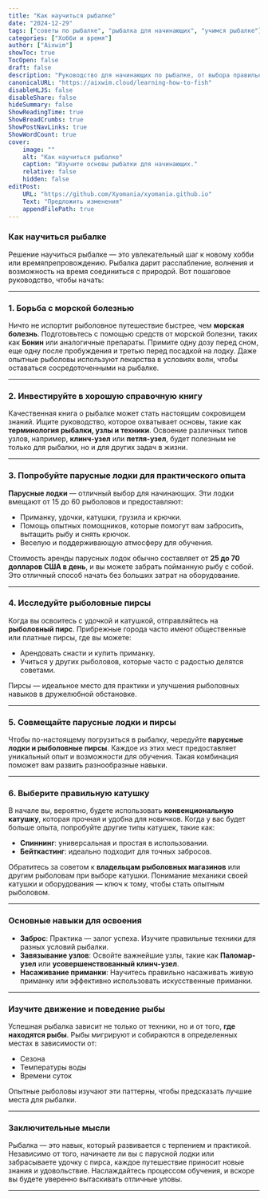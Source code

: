 ```yaml
---
title: "Как научиться рыбалке"
date: "2024-12-29"
tags: ["советы по рыбалке", "рыбалка для начинающих", "учимся рыбалке"]
categories: ["Хобби и время"]
author: ["Aixwim"]
showToc: true
TocOpen: false
draft: false
description: "Руководство для начинающих по рыбалке, от выбора правильного оборудования до поиска лучших мест для рыбалки."
canonicalURL: "https://aixwim.cloud/learning-how-to-fish"
disableHLJS: false
disableShare: false
hideSummary: false
ShowReadingTime: true
ShowBreadCrumbs: true
ShowPostNavLinks: true
ShowWordCount: true
cover:
    image: ""
    alt: "Как научиться рыбалке"
    caption: "Изучите основы рыбалки для начинающих."
    relative: false
    hidden: false
editPost:
    URL: "https://github.com/Xyomania/xyomania.github.io"
    Text: "Предложить изменения"
    appendFilePath: true
---
```


### Как научиться рыбалке

Решение научиться рыбалке — это увлекательный шаг к новому хобби или времяпрепровождению. Рыбалка дарит расслабление, волнения и возможность на время соединиться с природой. Вот пошаговое руководство, чтобы начать:

---

### 1. Борьба с морской болезнью

Ничто не испортит рыболовное путешествие быстрее, чем **морская болезнь**. Подготовьтесь с помощью средств от морской болезни, таких как **Бонин** или аналогичные препараты. Примите одну дозу перед сном, еще одну после пробуждения и третью перед посадкой на лодку. Даже опытные рыболовы используют лекарства в условиях волн, чтобы оставаться сосредоточенными на рыбалке.

---

### 2. Инвестируйте в хорошую справочную книгу

Качественная книга о рыбалке может стать настоящим сокровищем знаний. Ищите руководство, которое охватывает основы, такие как **терминология рыбалки, узлы и техники**. Освоение различных типов узлов, например, **клинч-узел** или **петля-узел**, будет полезным не только для рыбалки, но и для других задач в жизни.

---

### 3. Попробуйте парусные лодки для практического опыта

**Парусные лодки** — отличный выбор для начинающих. Эти лодки вмещают от 15 до 60 рыболовов и предоставляют:

- Приманку, удочки, катушки, грузила и крючки.
- Помощь опытных помощников, которые помогут вам забросить, вытащить рыбу и снять крючок.
- Веселую и поддерживающую атмосферу для обучения.

Стоимость аренды парусных лодок обычно составляет от **25 до 70 долларов США в день**, и вы можете забрать пойманную рыбу с собой. Это отличный способ начать без больших затрат на оборудование.

---

### 4. Исследуйте рыболовные пирсы

Когда вы освоитесь с удочкой и катушкой, отправляйтесь на **рыболовный пирс**. Прибрежные города часто имеют общественные или платные пирсы, где вы можете:

- Арендовать снасти и купить приманку.
- Учиться у других рыболовов, которые часто с радостью делятся советами.

Пирсы — идеальное место для практики и улучшения рыболовных навыков в дружелюбной обстановке.

---

### 5. Совмещайте парусные лодки и пирсы

Чтобы по-настоящему погрузиться в рыбалку, чередуйте **парусные лодки и рыболовные пирсы**. Каждое из этих мест предоставляет уникальный опыт и возможности для обучения. Такая комбинация поможет вам развить разнообразные навыки.

---

### 6. Выберите правильную катушку

В начале вы, вероятно, будете использовать **конвенциональную катушку**, которая прочная и удобна для новичков. Когда у вас будет больше опыта, попробуйте другие типы катушек, такие как:

- **Спиннинг**: универсальная и простая в использовании.
- **Бейткастинг**: идеально подходит для точных забросов.

Обратитесь за советом к **владельцам рыболовных магазинов** или другим рыболовам при выборе катушки. Понимание механики своей катушки и оборудования — ключ к тому, чтобы стать опытным рыболовом.

---

### Основные навыки для освоения

- **Заброс**: Практика — залог успеха. Изучите правильные техники для разных условий рыбалки.
- **Завязывание узлов**: Освойте важнейшие узлы, такие как **Паломар-узел** или **усовершенствованный клинч-узел**.
- **Насаживание приманки**: Научитесь правильно насаживать живую приманку или эффективно использовать искусственные приманки.

---

### Изучите движение и поведение рыбы

Успешная рыбалка зависит не только от техники, но и от того, **где находятся рыбы**. Рыбы мигрируют и собираются в определенных местах в зависимости от:

- Сезона
- Температуры воды
- Времени суток

Опытные рыболовы изучают эти паттерны, чтобы предсказать лучшие места для рыбалки.

---

### Заключительные мысли

Рыбалка — это навык, который развивается с терпением и практикой. Независимо от того, начинаете ли вы с парусной лодки или забрасываете удочку с пирса, каждое путешествие приносит новые знания и удовольствие. Наслаждайтесь процессом обучения, и вскоре вы будете уверенно вытаскивать отличные уловы.

---
